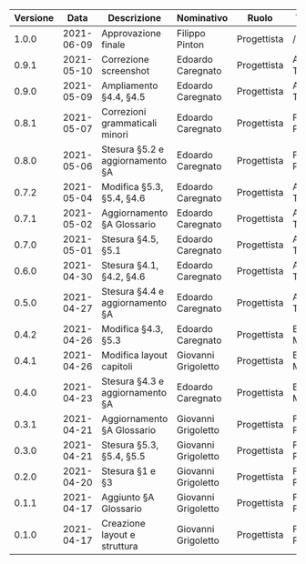 | Versione 	| Data 	     | Descrizione 	                   | Nominativo       	    | Ruolo 	    | Verifica         |
|----------	|------	     |-------------	                   |------------      	    |-------	    |----------        |
|   1.0.0  	| 2021-06-09 | Approvazione finale             | Filippo Pinton         | Progettista   |/                 |
|   0.9.1  	| 2021-05-10 | Correzione screenshot           | Edoardo Caregnato      | Progettista   | Alessio Trevisan |
|   0.9.0  	| 2021-05-09 | Ampliamento §4.4, §4.5          | Edoardo Caregnato      | Progettista   | Alessio Trevisan |
|   0.8.1  	| 2021-05-07 | Correzioni grammaticali minori  | Edoardo Caregnato      | Progettista   | Filippo Pinton   |
|   0.8.0  	| 2021-05-06 | Stesura §5.2 e aggiornamento §A | Edoardo Caregnato      | Progettista   | Filippo Pinton   |
|   0.7.2  	| 2021-05-04 | Modifica §5.3, §5.4, §4.6       | Edoardo Caregnato      | Progettista   | Alessio Trevisan |
|   0.7.1  	| 2021-05-02 | Aggiornamento §A Glossario      | Edoardo Caregnato      | Progettista   | Alessio Trevisan |
|   0.7.0  	| 2021-05-01 | Stesura §4.5, §5.1              | Edoardo Caregnato      | Progettista   | Alessio Trevisan |
|   0.6.0  	| 2021-04-30 | Stesura §4.1, §4.2, §4.6        | Edoardo Caregnato      | Progettista   | Alessio Trevisan |
|   0.5.0  	| 2021-04-27 | Stesura §4.4 e aggiornamento §A | Edoardo Caregnato	    | Progettista   | Alessio Trevisan |
|   0.4.2  	| 2021-04-26 | Modifica §4.3, §5.3             | Edoardo Caregnato	    | Progettista   | Elvis Murtezan   |
|   0.4.1  	| 2021-04-26 | Modifica layout capitoli        | Giovanni Grigoletto    | Progettista   | Elvis Murtezan   |
|   0.4.0  	| 2021-04-23 | Stesura §4.3 e aggiornamento §A | Edoardo Caregnato	    | Progettista   | Elvis Murtezan   |
|   0.3.1  	| 2021-04-21 | Aggiornamento §A Glossario      | Giovanni Grigoletto	| Progettista   | Filippo Pinton   |
|   0.3.0  	| 2021-04-21 | Stesura §5.3, §5.4, §5.5        | Giovanni Grigoletto	| Progettista   | Filippo Pinton   |
|   0.2.0  	| 2021-04-20 | Stesura §1 e §3                 | Giovanni Grigoletto	| Progettista   | Filippo Pinton   |
|   0.1.1   | 2021-04-17 | Aggiunto §A Glossario           | Giovanni Grigoletto	| Progettista   | Filippo Pinton   |
|   0.1.0   | 2021-04-17 | Creazione layout e struttura    | Giovanni Grigoletto	| Progettista   | Filippo Pinton   |